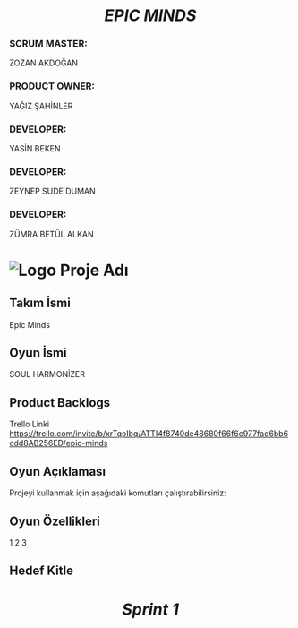 <h1 align="center"><i>EPIC MINDS </i></h1>
<p align="center"><h3>SCRUM MASTER:</h3> ZOZAN AKDOĞAN</p>
<p align="center"><h3>PRODUCT OWNER:</h3> YAĞIZ ŞAHİNLER</p>
<p align="center"><h3>DEVELOPER:</h3> YASİN BEKEN</p>
<p align="center"><h3>DEVELOPER:</h3> ZEYNEP SUDE DUMAN</p>
<p align="center"><h3>DEVELOPER:</h3> ZÜMRA BETÜL ALKAN</p>

# ![Logo](https://example.com/logo.png) Proje Adı

## Takım İsmi
Epic Minds

## Oyun İsmi 
SOUL HARMONİZER

## Product Backlogs
Trello Linki
https://trello.com/invite/b/xrTqoIbq/ATTI4f8740de48680f66f6c977fad6bb6cdd8AB256ED/epic-minds



## Oyun Açıklaması
Projeyi kullanmak için aşağıdaki komutları çalıştırabilirsiniz:

## Oyun Özellikleri
1
2
3
## Hedef Kitle

<h1 align="center"><i> Sprint 1 </i></h1>
